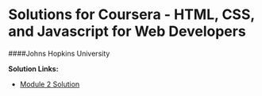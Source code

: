 # Solutions for Coursera - HTML, CSS, and Javascript for Web Developers

####Johns Hopkins University

<b>Solution Links:</b> <br>
- [Module 2 Solution](https://github.com/dvaneynde/jhu-ep-coursera/blob/master/solution2/solution2.html) <br>
